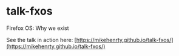 # talk-fxos
Firefox OS: Why we exist

See the talk in action here:
[https://mikehenrty.github.io/talk-fxos/](https://mikehenrty.github.io/talk-fxos/)
